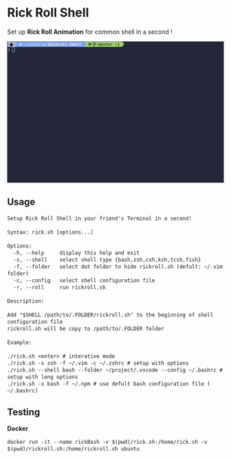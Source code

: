 # Rick Roll Shell

Set up **Rick Roll Animation** for common shell in a second !

![Demo Gif](https://raw.githubusercontent.com/jason810496/Rick-Roll-Shell/Demo/demo.gif)

## Usage
```
Setup Rick Roll Shell in your friend's Terminal in a second!

Syntax: rick.sh [options...]

Options:
  -h, --help     display this help and exit
  -s, --shell    select shell type {bash,zsh,csh,ksh,tcsh,fish}
  -f, --folder   select dot folder to hide rickroll.sh (defult: ~/.vim folder)
  -c, --config   select shell configuration file
  -r, --roll     run rickroll.sh

Description:

Add "$SHELL /path/to/.FOLDER/rickroll.sh" to the beginning of shell configuration file
rickroll.sh will be copy to /path/to/.FOLDER folder

Example:

./rick.sh <enter> # interative mode
./rick.sh -s zsh -f ~/.vim -c ~/.zshrc # setup with options
./rick.sh --shell bash --folder ~/project/.vscode --config ~/.bashrc # setup with long options
./rick.sh -s bash -f ~/.npm # use defult bash configuration file ( ~/.bashrc)
```

## Testing 

**Docker**
```
docker run -it --name rickBash -v $(pwd)/rick.sh:/home/rick.sh -v $(pwd)/rickroll.sh:/home/rickroll.sh ubuntu
```